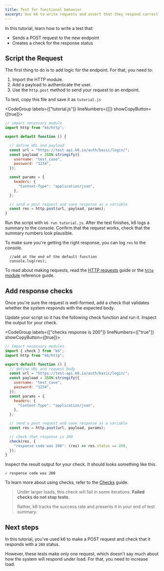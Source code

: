 ```yaml
---
title: Test for functional behavior
excerpt: Use k6 to write requests and assert that they respond correctly
---
```


In this tutorial, learn how to write a test that:
- Sends a POST request to the new endpoint 
- Creates a check for the response status

## Script the Request

The first thing to do is to add logic for the endpoint.
For that, you need to:
1. Import the HTTP module.
2. Add a payload to authenticate the user.
3. Use the `http.post` method to send your request to an endpoint.

To test, copy this file and save it as `tutorial.js`

<CodeGroup labels={["tutorial.js"]} lineNumbers={[]} showCopyButton={[true]}>

```javascript
// import necessary module
import http from "k6/http";

export default function () {

  // define URL and payload
  const url = "https://test-api.k6.io/auth/basic/login/";
  const payload = JSON.stringify({
    username: "test_case",
    password: "1234",
  });

  const params = {
    headers: {
      "Content-Type": "application/json",
    },
  };

  // send a post request and save response as a variable
  const res = http.post(url, payload, params);
}
``` 

</CodeGroup>

Run the script with `k6 run tutorial.js`.
After the test finishes, k6 logs a summary to the console.
Confirm that the request works, check that the summary numbers look plausible.


To make sure you're getting the right response, you can log `res` to the console.

```
  //add at the end of the default function
  console.log(res);
```

To read about making requests, read the [HTTP requests](/using-k6/http-metrics) guide or the [`http` module](/javascript-api/k6-http/) reference guide.

## Add response checks

Once you're sure the request is well-formed, add a check that validates whether the system responds with the expected body.

Update your script so it has the following check function and run it.
Inspect the output for your check.

<CodeGroup labels={["checks response is 200"]} lineNumbers={["true"]} showCopyButton={[true]}>

```javascript
// Import necessary modules
import { check } from "k6";
import http from "k6/http";

export default function () {
  // define URL and request body
  const url = "https://test-api.k6.io/auth/basic/login/";
  const payload = JSON.stringify({
    username: "test_case",
    password: "1234",
  });
  const params = {
    headers: {
      "Content-Type": "application/json",
    },
  };

  // send a post request and save response as a variable
  const res = http.post(url, payload, params);

  // check that response is 200
  check(res, {
    "response code was 200": (res) => res.status == 200,
  });
}
```

</CodeGroup>


Inspect the result output for your check.
It should looks something like this.

```
✓ response code was 200
```

To learn more about using checks, refer to the [Checks](/using-k6/checks) guide.

<Blockquote mod="note" title="">

Under larger loads, this check will fail in some iterations.
**Failed checks do not stop tests.**

Rather, k6 tracks the success rate and presents it in your end of test summary.

</Blockquote>

## Next steps

In this tutorial, you've used k6 to make a POST request and check that it responds with a `200` status.

However, these tests make only one request, which doesn't say much about how the system will respond under load.
For that, you need to increase load.
